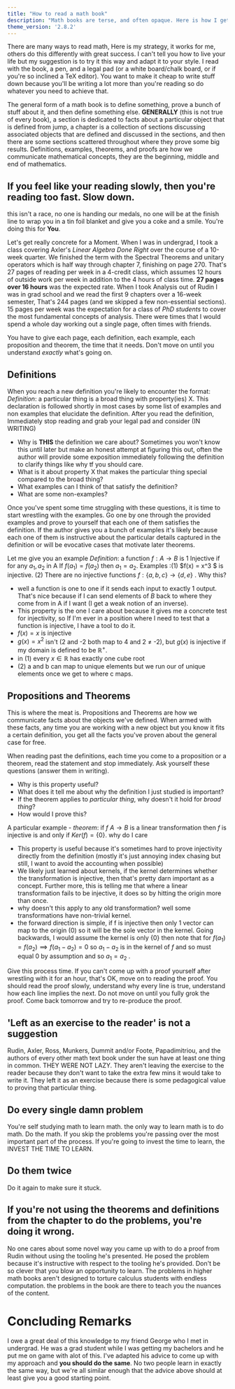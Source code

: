 ```yaml
---
title: "How to read a math book"
description: "Math books are terse, and often opaque. Here is how I get through them" 
theme_version: '2.8.2'
---
```


There are many ways to read math, Here is my strategy, it works for me, others do this differently with great success. I can't tell you how to live your life but my suggestion is to try it this way and adapt it to your style. I read with the book, a pen, and a legal pad (or a white board/chalk board, or if you're so inclined a TeX editor). You want to make it cheap to write stuff down because you'll be writing a lot more than you're reading so  do whatever you need to achieve that.

The general form of a math book is to define something, prove a bunch of stuff about it, and then define something else. **GENERALLY** (this is not true of every book), a section is dedicated to facts about a particular object that is defined from jump, a chapter is a collection of sections discussing associated objects that are defined and discussed in the sections, and then there are some sections scattered throughout where they prove some big results. Definitions, examples, theorems, and proofs are how we communicate mathematical concepts, they are the beginning, middle and end of mathematics.

## If you feel like your reading slowly, then you're reading too fast. Slow down. 

this isn't a race, no one is handing our medals, no one will be at the finish line to wrap you in a tin foil blanket and give you a coke and a smile. You're doing this for **You**. 

Let's get really concrete for a Moment. When I was in undergrad, I took a class covering Axler's *Linear Algebra Done Right* over the course of a 10-week quarter. We finished the term with the Spectral Theorems and unitary operators which is half way through chapter 7, finishing on page 270. That's 27 pages of reading per week in a 4-credit class, which assumes 12 hours of outside work per week in addition to the 4 hours of class time. **27 pages over 16 hours** was the expected rate. When I took Analysis out of Rudin I was in grad school and we read the first 9 chapters over a 16-week semester, That's 244 pages (and we skipped a few non-essential sections). 15 pages per week was the expectation for a class of *PhD students* to cover the most fundamental concepts of analysis. There were times that I would spend a whole day working out a single page, often times with friends. 

You have to give each page, each definition, each example, each proposition and theorem, the time that it needs. Don't move on until you understand *exactly* what's going on. 

## Definitions

When you reach a new definition you're likely to encounter the format: *Definition*: a particular thing is a broad thing with property(ies) X. This declaration is followed shortly in most cases by some list of examples and non examples that elucidate the definition. After you read the definition, Immediately stop reading and grab your legal pad and consider (IN WRITING)
- Why is **THIS** the definition we care about? Sometimes you won't know this until later but make an honest attempt at figuring this out, often the author will provide some exposition immediately following the definition to clarify things like why tf you should care.
- What is it about property X that makes the particular thing special compared to the broad thing?
- What examples can I think of that satisfy the definition? 
- What are some non-examples?

Once you've spent some time struggling with these questions, it is time to start wrestling with the examples. Go one by one through the provided examples and prove to yourself that each one of them satisfies the definition. If the author gives you a bunch of examples it's likely because each one of them is instructive about the particular details captured in the definition or will be evocative cases that motivate later theorems.

Let me give you an example *Definition*:  a function $f :A \rightarrow B$ is 1 Injective if for any $a_1,a_2$ in A  If $f(a_1) = f(a_2)$ then $a_1 = a_2$. Examples :(1) $f(x) = x^3 $ is injective. (2) There are no injective functions $f:\lbrace a,b,c\rbrace \rightarrow \lbrace d,e \rbrace$  . 
Why this? 
- well a function is one to one if it sends each input to exactly 1 output. That's nice because if I can send elements of $B$ back to where they come from in A if I want (I get a weak notion of an inverse). 
- This property is the one I care about because it gives me a concrete test for injectivity, so If I'm ever in a position where I need to test that a function is injective, I have a tool to do it. 
- $f(x)=x$ is injective 
- $g(x) = x^2$ isn't (2 and -2 both map to 4 and 2 $\neq$ -2), but $g(x)$ is injective if my domain is defined to be $\mathbb{R}^+$. 
- in (1) every $x \in \mathbb{R}$ has exactly one cube root
- (2) a and b can map to unique elements but we run our of unique elements once we get to where c maps. 

## Propositions and Theorems
This is where the meat is. Propositions and Theorems are how we communicate facts about the objects we've defined. When armed with these facts, any time you are working with a new object but you know it fits a certain definition, you get all the facts you've proven about the general case for free. 

When reading past the definitions, each time you come to a proposition or a theorem, read the statement and stop immediately. Ask yourself these questions (answer them in writing). 
- Why is this property useful?
- What does it tell me about why the definition I just studied is important? 
- If the theorem applies to *particular thing*, why doesn't it hold for *broad thing*?
- How would I prove this?

A particular example -  *theorem*: if $f$ $A \rightarrow B$  is a linear transformation then $f$ is injective is and only if  $Ker(f) = \lbrace 0 \rbrace$.
why do I care
- This property is useful because it's sometimes hard to prove injectivity directly from the definition (mostly it's just annoying index chasing but still, I want to avoid the accounting when possible)
- We likely just learned about kernels, if the kernel determines whether the transformation is injective, then that's pretty darn important as a concept. Further more, this is telling me that where a linear transformation fails to be injective, it does so by hitting the origin more than once.
- why doesn't this apply to any old transformation? well some transformations have non-trivial kernel.
- the forward direction is simple, if f is injective then only 1 vector can map to the origin (0) so it will be the sole vector in the kernel. Going backwards, I would assume the kernel is only {0} then note that for $f(a_1) = f(a_2 ) \implies f(a_1-a_2) = 0$  so $a_1-a_2$ is in the kernel of $f$ and so must equal 0 by assumption and so $a_1=a_2$ . 

Give this process time. If you can't come up with a proof yourself after wrestling with it for an hour, that's OK, move on to reading the proof. You should read the proof slowly, understand why every line is true, understand how each line implies the next. Do not move on until you fully grok the proof. Come back tomorrow and try to re-produce the proof.

## 'Left as an exercise to the reader' is not a suggestion
Rudin, Axler, Ross, Munkers, Dummit and/or Foote, Papadimitriou, and the authors of every other math text book under the sun have at least one thing in common. THEY WERE NOT LAZY. They aren't leaving the exercise to the reader because they don't want to take the extra few mins it would take to write it. They left it as an exercise because there is some pedagogical value to proving that particular thing. 

## Do every single damn problem
You're self studying math to learn math. the only way to learn math is to do math. Do the math. If you skip the problems you're passing over the most important part of the process. If you're going to invest the time to learn, the INVEST THE TIME TO LEARN.

## Do them twice
Do it again to make sure it stuck.

## If you're not using the theorems and definitions from the chapter to do the problems, you're doing it wrong.

No one cares about some novel way you came up with to do a proof from Rudin without using the tooling he's presented. He posed the problem because it's instructive with respect to the tooling he's provided. Don't be so clever that you blow an opportunity to learn. The problems in higher math books aren't designed to torture calculus students with endless computation. the problems in the book are there to teach you the nuances of the content. 

# Concluding Remarks

I owe a great deal of this knowledge to my friend George who I met in undergrad. He was a grad student while I was getting my bachelors and he put me on game with alot of this. I've adapted his advice to come up with my approach and **you should do the same**. No two people learn in exactly the same way, but we're all similar enough that the advice above should at least give you a good starting point. 
